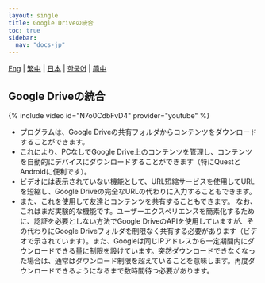 ```yaml
---
layout: single
title: Google Driveの統合
toc: true
sidebar:
  nav: "docs-jp"
---
```

[Eng](/dancexr/features/googledrive) | [繁中](/tw/dancexr/features/googledrive) | [日本](/jp/dancexr/features/googledrive) | [한국어](/kr/dancexr/features/googledrive) | [简中](/zh/dancexr/features/googledrive)


## Google Driveの統合
{% include video id="N7o0CdbFvD4" provider="youtube" %}
* プログラムは、Google Driveの共有フォルダからコンテンツをダウンロードすることができます。
* これにより、PCなしでGoogle Drive上のコンテンツを管理し、コンテンツを自動的にデバイスにダウンロードすることができます（特にQuestとAndroidに便利です）。
* ビデオには表示されていない機能として、URL短縮サービスを使用してURLを短縮し、Google Driveの完全なURLの代わりに入力することもできます。
* また、これを使用して友達とコンテンツを共有することもできます。
なお、これはまだ実験的な機能です。ユーザーエクスペリエンスを簡素化するために、認証を必要としない方法でGoogle DriveのAPIを使用していますが、その代わりにGoogle Driveフォルダを制限なく共有する必要があります（ビデオで示されています）。また、Googleは同じIPアドレスから一定期間内にダウンロードできる量に制限を設けています。突然ダウンロードできなくなった場合は、通常はダウンロード制限を超えていることを意味します。再度ダウンロードできるようになるまで数時間待つ必要があります。